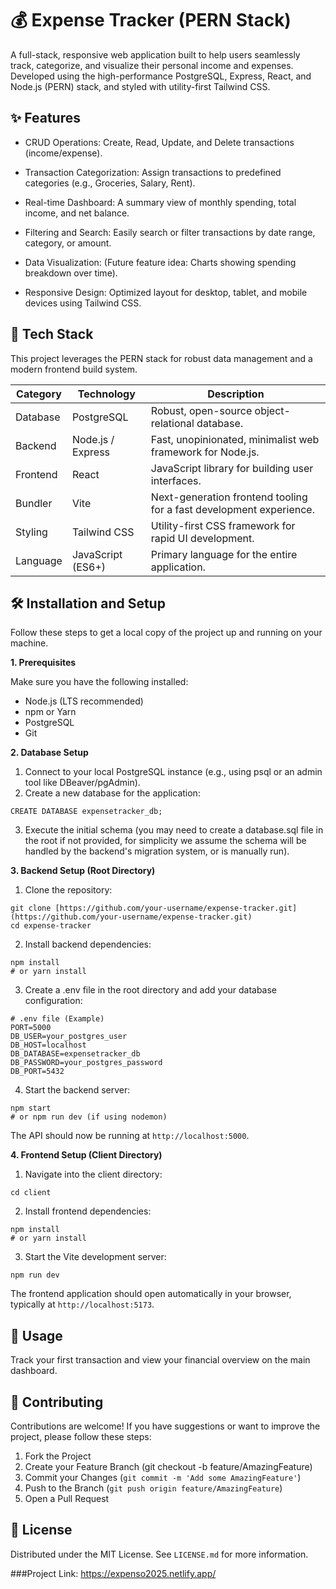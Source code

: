 # 💰 Expense Tracker (PERN Stack)
A full-stack, responsive web application built to help users seamlessly track, categorize, and visualize their personal income and expenses. Developed using the high-performance PostgreSQL, Express, React, and Node.js (PERN) stack, and styled with utility-first Tailwind CSS.

## ✨ Features
- CRUD Operations: Create, Read, Update, and Delete transactions (income/expense).

- Transaction Categorization: Assign transactions to predefined categories (e.g., Groceries, Salary, Rent).

- Real-time Dashboard: A summary view of monthly spending, total income, and net balance.

- Filtering and Search: Easily search or filter transactions by date range, category, or amount.

- Data Visualization: (Future feature idea: Charts showing spending breakdown over time).

- Responsive Design: Optimized layout for desktop, tablet, and mobile devices using Tailwind CSS.

## 🚀 Tech Stack
This project leverages the PERN stack for robust data management and a modern frontend build system.

| Category | Technology | Description |
|----------|----------|----------|
| Database    | PostgreSQL     | Robust, open-source object-relational database.     |
| Backend    | Node.js / Express     | Fast, unopinionated, minimalist web framework for Node.js. | 
| Frontend    | React     | JavaScript library for building user interfaces.     |
| Bundler    | Vite     | Next-generation frontend tooling for a fast development experience.     |
|Styling| Tailwind CSS|Utility-first CSS framework for rapid UI development.|
|Language|JavaScript (ES6+)|Primary language for the entire application.|

## 🛠️ Installation and Setup
Follow these steps to get a local copy of the project up and running on your machine.

**1. Prerequisites**

Make sure you have the following installed:

- Node.js (LTS recommended)
- npm or Yarn
- PostgreSQL
- Git

**2. Database Setup**
1. Connect to your local PostgreSQL instance (e.g., using psql or an admin tool like DBeaver/pgAdmin).
2. Create a new database for the application:


```
CREATE DATABASE expensetracker_db;
```

3. Execute the initial schema (you may need to create a database.sql file in the root if not provided, for simplicity we assume the schema will be handled by the backend's migration system, or is manually run).

**3. Backend Setup (Root Directory)**
1. Clone the repository:

```
git clone [https://github.com/your-username/expense-tracker.git](https://github.com/your-username/expense-tracker.git)
cd expense-tracker
```

2. Install backend dependencies:
```
npm install
# or yarn install
```

3. Create a .env file in the root directory and add your database configuration:
```
# .env file (Example)
PORT=5000
DB_USER=your_postgres_user
DB_HOST=localhost
DB_DATABASE=expensetracker_db
DB_PASSWORD=your_postgres_password
DB_PORT=5432
```

4. Start the backend server:
```
npm start
# or npm run dev (if using nodemon)
```
The API should now be running at `http://localhost:5000`.

**4. Frontend Setup (Client Directory)**
1. Navigate into the client directory:
```
cd client
```
2. Install frontend dependencies:
```
npm install
# or yarn install
```
3. Start the Vite development server:
```
npm run dev
```
The frontend application should open automatically in your browser, typically at `http://localhost:5173`.

## 📸 Usage
Track your first transaction and view your financial overview on the main dashboard.

## 🤝 Contributing
Contributions are welcome! If you have suggestions or want to improve the project, please follow these steps:

1. Fork the Project
2. Create your Feature Branch (git checkout -b feature/AmazingFeature)
3. Commit your Changes (`git commit -m 'Add some AmazingFeature'`)
4. Push to the Branch (`git push origin feature/AmazingFeature`)
5. Open a Pull Request

## 📄 License
Distributed under the MIT License. See `LICENSE.md` for more information.

###Project Link: https://expenso2025.netlify.app/
